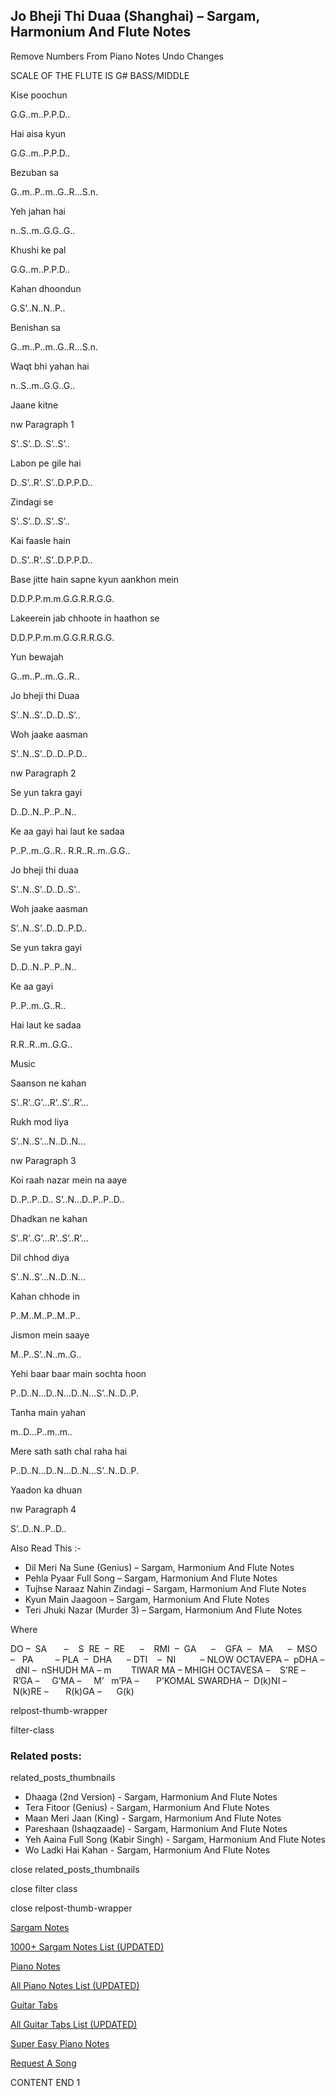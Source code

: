
## Jo Bheji Thi Duaa (Shanghai) – Sargam, Harmonium And Flute Notes

Remove Numbers From Piano Notes
Undo Changes

SCALE OF THE FLUTE IS G# BASS/MIDDLE

Kise poochun

G.G..m..P.P.D..

Hai aisa kyun

G.G..m..P.P.D..

Bezuban sa

G..m..P..m..G..R…S.n.

Yeh jahan hai

n..S..m..G.G..G..

Khushi ke pal

G.G..m..P.P.D..

Kahan dhoondun

G.S’..N..N..P..

Benishan sa

G..m..P..m..G..R…S.n.

Waqt bhi yahan hai

n..S..m..G.G..G..

Jaane kitne

nw Paragraph 1

S’..S’..D..S’..S’..

Labon pe gile hai

D..S’..R’..S’..D.P.P.D..

Zindagi se

S’..S’..D..S’..S’..

Kai faasle hain

D..S’..R’..S’..D.P.P.D..

Base jitte hain sapne kyun aankhon mein

D.D.P.P.m.m.G.G.R.R.G.G.

Lakeerein jab chhoote in haathon se

D.D.P.P.m.m.G.G.R.R.G.G.

Yun bewajah

G..m..P..m..G..R..

Jo bheji thi Duaa

S’..N..S’..D..D..S’..

Woh jaake aasman

S’..N..S’..D..D..P.D..

nw Paragraph 2

Se yun takra gayi

D..D..N..P..P..N..

Ke aa gayi hai laut ke sadaa

P..P..m..G..R.. R.R..R..m..G.G..

Jo bheji thi duaa

S’..N..S’..D..D..S’..

Woh jaake aasman

S’..N..S’..D..D..P.D..

Se yun takra gayi

D..D..N..P..P..N..

Ke aa gayi

P..P..m..G..R..

Hai laut ke sadaa

R.R..R..m..G.G..

Music

Saanson ne kahan

S’..R’..G’…R’..S’..R’…

Rukh mod liya

S’..N..S’…N..D..N…

nw Paragraph 3

Koi raah nazar mein na aaye

D..P..P..D.. S’..N…D..P..P..D..

Dhadkan ne kahan

S’..R’..G’…R’..S’..R’…

Dil chhod diya

S’..N..S’…N..D..N…

Kahan chhode in

P..M..M..P..M..P..

Jismon mein saaye

M..P..S’..N..m..G..

Yehi baar baar main sochta hoon

P..D..N…D..N…D..N…S’..N..D..P.

Tanha main yahan

m..D…P..m..m..

Mere sath sath chal raha hai

P..D..N…D..N…D..N…S’..N..D..P.

Yaadon ka dhuan

nw Paragraph 4

S’..D..N..P..D..

Also Read This :-

* Dil Meri Na Sune (Genius) – Sargam, Harmonium And Flute Notes
* Pehla Pyaar Full Song – Sargam, Harmonium And Flute Notes
* Tujhse Naraaz Nahin Zindagi – Sargam, Harmonium And Flute Notes
* Kyun Main Jaagoon – Sargam, Harmonium And Flute Notes
* Teri Jhuki Nazar (Murder 3) – Sargam, Harmonium And Flute Notes

Where

DO –  SA       –    S  RE  –  RE      –    RMI  –  GA      –    GFA  –   MA      –  MSO  –   PA         – PLA  –  DHA      – DTI    –  NI          – NLOW OCTAVEPA –  pDHA –  dNI –  nSHUDH MA – m        TIWAR MA – MHIGH OCTAVESA –    S’RE –     R’GA –     G’MA –     M’   m’PA –       P’KOMAL SWARDHA –  D(k)NI –       N(k)RE –       R(k)GA –      G(k)

relpost-thumb-wrapper

filter-class

### Related posts:

related_posts_thumbnails

* Dhaaga (2nd Version) - Sargam, Harmonium And Flute Notes
* Tera Fitoor (Genius) - Sargam, Harmonium And Flute Notes
* Maan Meri Jaan (King) - Sargam, Harmonium And Flute Notes
* Pareshaan (Ishaqzaade) - Sargam, Harmonium And Flute Notes
* Yeh Aaina Full Song (Kabir Singh) - Sargam, Harmonium And Flute Notes
* Wo Ladki Hai Kahan - Sargam, Harmonium And Flute Notes

close related_posts_thumbnails

close filter class

close relpost-thumb-wrapper

[Sargam Notes](https://www.notationsworld.com/sargam-notes.html)

[1000+ Sargam Notes List (UPDATED)](https://www.notationsworld.com/all-songs-list-sargam-notes.html)

[Piano Notes](https://www.notationsworld.com/piano-notes.html)

[All Piano Notes List (UPDATED)](https://www.notationsworld.com/all-songs-list-piano-notes.html)

[Guitar Tabs](https://www.notationsworld.com/guitar-tabs.html)

[All Guitar Tabs List (UPDATED)](https://www.notationsworld.com/all-songs-list-guitar-tabs.html)

[Super Easy Piano Notes](https://studywall.in/)

[Request A Song](https://www.notationsworld.com/request-a-song.html)

CONTENT END 1


